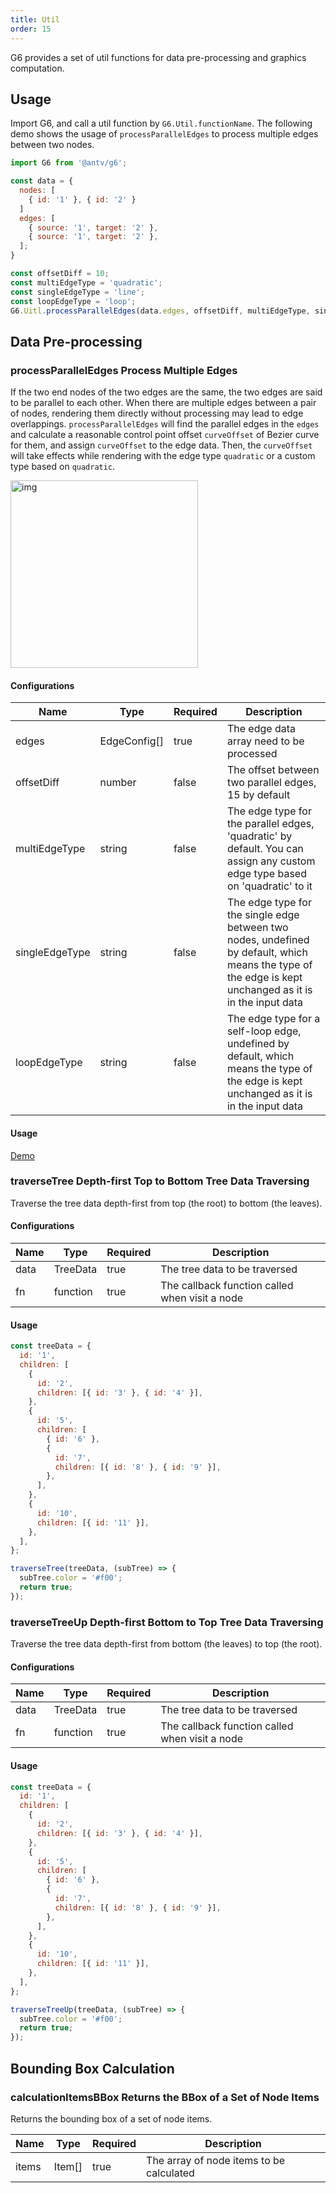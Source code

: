 ```yaml
---
title: Util
order: 15
---
```


G6 provides a set of util functions for data pre-processing and graphics computation.

## Usage

Import G6, and call a util function by `G6.Util.functionName`. The following demo shows the usage of `processParallelEdges` to process multiple edges between two nodes.

```javascript
import G6 from '@antv/g6';

const data = {
  nodes: [
    { id: '1' }, { id: '2' }
  ]
  edges: [
    { source: '1', target: '2' },
    { source: '1', target: '2' },
  ];
}

const offsetDiff = 10;
const multiEdgeType = 'quadratic';
const singleEdgeType = 'line';
const loopEdgeType = 'loop';
G6.Uitl.processParallelEdges(data.edges, offsetDiff, multiEdgeType, singleEdgeType, loopEdgeType);
```

## Data Pre-processing

### processParallelEdges Process Multiple Edges

If the two end nodes of the two edges are the same, the two edges are said to be parallel to each other. When there are multiple edges between a pair of nodes, rendering them directly without processing may lead to edge overlappings. `processParallelEdges` will find the parallel edges in the `edges` and calculate a reasonable control point offset `curveOffset` of Bezier curve for them, and assign `curveOffset` to the edge data. Then, the `curveOffset` will take effects while rendering with the edge type `quadratic` or a custom type based on `quadratic`.

<img src='https://gw.alipayobjects.com/mdn/rms_f8c6a0/afts/img/A*g2p_Qa_wZcIAAAAAAAAAAABkARQnAQ' width=300 alt='img'/>

#### Configurations

| Name | Type | Required | Description |
| --- | --- | --- | --- |
| edges | EdgeConfig[] | true | The edge data array need to be processed |
| offsetDiff | number | false | The offset between two parallel edges, 15 by default |
| multiEdgeType | string | false | The edge type for the parallel edges, 'quadratic' by default. You can assign any custom edge type based on 'quadratic' to it |
| singleEdgeType | string | false | The edge type for the single edge between two nodes, undefined by default, which means the type of the edge is kept unchanged as it is in the input data |
| loopEdgeType | string | false | The edge type for a self-loop edge, undefined by default, which means the type of the edge is kept unchanged as it is in the input data |

#### Usage

[Demo](/en/examples/item/multiEdge#multiEdges)

### traverseTree Depth-first Top to Bottom Tree Data Traversing

Traverse the tree data depth-first from top (the root) to bottom (the leaves).

#### Configurations

| Name | Type     | Required | Description                                    |
| ---- | -------- | -------- | ---------------------------------------------- |
| data | TreeData | true     | The tree data to be traversed                  |
| fn   | function | true     | The callback function called when visit a node |

#### Usage

```javascript
const treeData = {
  id: '1',
  children: [
    {
      id: '2',
      children: [{ id: '3' }, { id: '4' }],
    },
    {
      id: '5',
      children: [
        { id: '6' },
        {
          id: '7',
          children: [{ id: '8' }, { id: '9' }],
        },
      ],
    },
    {
      id: '10',
      children: [{ id: '11' }],
    },
  ],
};

traverseTree(treeData, (subTree) => {
  subTree.color = '#f00';
  return true;
});
```

### traverseTreeUp Depth-first Bottom to Top Tree Data Traversing

Traverse the tree data depth-first from bottom (the leaves) to top (the root).

#### Configurations

| Name | Type     | Required | Description                                    |
| ---- | -------- | -------- | ---------------------------------------------- |
| data | TreeData | true     | The tree data to be traversed                  |
| fn   | function | true     | The callback function called when visit a node |

#### Usage

```javascript
const treeData = {
  id: '1',
  children: [
    {
      id: '2',
      children: [{ id: '3' }, { id: '4' }],
    },
    {
      id: '5',
      children: [
        { id: '6' },
        {
          id: '7',
          children: [{ id: '8' }, { id: '9' }],
        },
      ],
    },
    {
      id: '10',
      children: [{ id: '11' }],
    },
  ],
};

traverseTreeUp(treeData, (subTree) => {
  subTree.color = '#f00';
  return true;
});
```

## Bounding Box Calculation

### calculationItemsBBox Returns the BBox of a Set of Node Items

Returns the bounding box of a set of node items.

| Name  | Type   | Required | Description                              |
| ----- | ------ | -------- | ---------------------------------------- |
| items | Item[] | true     | The array of node items to be calculated |
